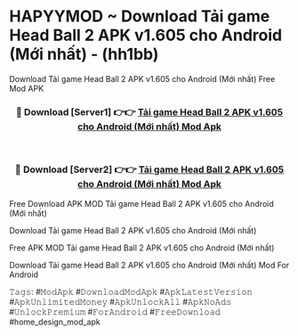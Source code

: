 # HAPYYMOD ~ Download Tải game Head Ball 2 APK v1.605 cho Android (Mới nhất) - (hh1bb)
Download Tải game Head Ball 2 APK v1.605 cho Android (Mới nhất) Free Mod APK

<div align="center">
<h3>🔴 Download [Server1] 👉👉 <a href="https://apk-comot.site?title=Tải_game_Head_Ball_2_APK_v1.605_cho_Android_(Mới_nhất)">Tải game Head Ball 2 APK v1.605 cho Android (Mới nhất) Mod Apk</a></h3><br>

<h3>🔴 Download [Server2] 👉👉 <a href="https://apk-comot.site?title=Tải_game_Head_Ball_2_APK_v1.605_cho_Android_(Mới_nhất)">Tải game Head Ball 2 APK v1.605 cho Android (Mới nhất) Mod Apk</a></h3>
</div>


Free Download APK MOD Tải game Head Ball 2 APK v1.605 cho Android (Mới nhất)

Download Tải game Head Ball 2 APK v1.605 cho Android (Mới nhất) 

Free APK MOD Tải game Head Ball 2 APK v1.605 cho Android (Mới nhất) 

Download Tải game Head Ball 2 APK v1.605 cho Android (Mới nhất) Mod For Android

𝚃𝚊𝚐𝚜: #𝙼𝚘𝚍𝙰𝚙𝚔 #𝙳𝚘𝚠𝚗𝚕𝚘𝚊𝚍𝙼𝚘𝚍𝙰𝚙𝚔 #𝙰𝚙𝚔𝙻𝚊𝚝𝚎𝚜𝚝𝚅𝚎𝚛𝚜𝚒𝚘𝚗 #𝙰𝚙𝚔𝚄𝚗𝚕𝚒𝚖𝚒𝚝𝚎𝚍𝙼𝚘𝚗𝚎𝚢 #𝙰𝚙𝚔𝚄𝚗𝚕𝚘𝚌𝚔𝙰𝚕𝚕 #𝙰𝚙𝚔𝙽𝚘𝙰𝚍𝚜 #𝚄𝚗𝚕𝚘𝚌𝚔𝙿𝚛𝚎𝚖𝚒𝚞𝚖 #𝙵𝚘𝚛𝙰𝚗𝚍𝚛𝚘𝚒𝚍 #𝙵𝚛𝚎𝚎𝙳𝚘𝚠𝚗𝚕𝚘𝚊𝚍 #home_design_mod_apk